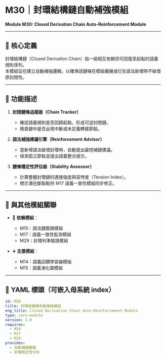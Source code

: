 # M30｜封環結構鏈自動補強模組  
**Module M30: Closed Derivation Chain Auto-Reinforcement Module**

---

## 📌 核心定義

封環結構鏈（Closed Derivation Chain）指一組相互依賴但可回復至起點的語義規則序列。  
本模組旨在建立自動補強邏輯，以確保該鏈條在模組擴展或衍生語法新增時不破壞原封閉性。

---

## 🧩 功能描述

1. **封閉鏈條追蹤器（Chain Tracker）**  
   - 確認語義規則是否回歸起點，形成可逆封閉鏈。
   - 檢查鏈中是否出現中斷或未定義轉接節點。

2. **語法補強建議引擎（Reinforcement Advisor）**  
   - 當新增語法破壞封環時，自動提出最短補鏈建議。
   - 偵測孤立節點並提出語義整合提示。

3. **鏈條穩定性評估器（Stability Assessor）**  
   - 計算整體封環鏈的連接強度與容悖度（Tension Index）。
   - 標示潛在斷裂點供 M17 語義一致性模組同步修正。

---

## 🧬 與其他模組關聯

- 🔁 **依賴模組**：
  - M10｜語法鏈圖譜模組
  - M17｜語義一致性監測模組
  - M29｜封環判準驗證模組

- ➕ **支援模組**：
  - M14｜語義回饋學習器模組
  - M15｜語義演化圖模組

---

## 📂 YAML 標頭（可嵌入母系統 index）

```yaml
id: M30
title: 封環結構鏈自動補強模組
eng_title: Closed Derivation Chain Auto-Reinforcement Module
type: core-module
version: 1.0
requires:
  - M10
  - M17
  - M29
provides:
  - 自動補鏈建議
  - 封環穩定性分析
